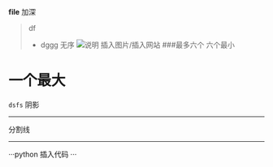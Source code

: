 **file** 加深
> df
> * dggg  无序
![说明](图片地址/或者网站地址)    插入图片/插入网站
###最多六个 六个最小 
# 一个最大
`dsfs` 阴影

------
分割线

------


···python
插入代码
···
